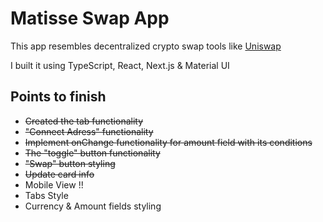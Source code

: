 # Matisse Swap App
This app resembles decentralized crypto swap tools like [Uniswap](https://app.uniswap.org/#/swap)

I built it using TypeScript, React, Next.js & Material UI


## Points to finish
- ~~Created the tab functionality~~
- ~~"Connect Adress" functionality~~
- ~~Implement onChange functionality for amount field with its conditions~~
- ~~The "toggle" button functionality~~
- ~~"Swap" button styling~~
- ~~Update card info~~
- Mobile View !!
- Tabs Style
- Currency & Amount fields styling
